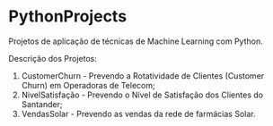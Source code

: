 # PythonProjects

Projetos de aplicação de técnicas de Machine Learning com Python.

Descrição dos Projetos:
1) CustomerChurn   - Prevendo a Rotatividade de Clientes (Customer Churn) em Operadoras de Telecom;
2) NivelSatisfação - Prevendo o Nível de Satisfação dos Clientes do Santander;
3) VendasSolar     - Prevendo as vendas da rede de farmácias Solar.
